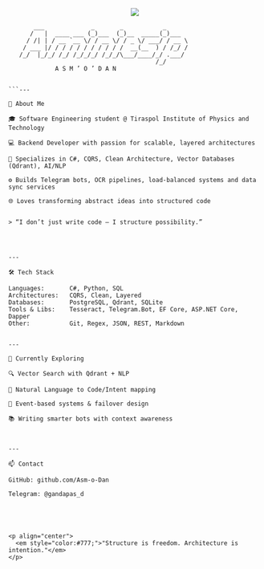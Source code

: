 
<p align="center">
  <img src="https://capsule-render.vercel.app/api?type=rect&color=0d1117&height=150&section=header&text=Asm’o’Dan&fontColor=ffffff&fontSize=60&desc=Architect%20of%20Silence%20|%20Code%20Alchemist%20|%20Intent%20Interpreter&descSize=16&descAlignY=75" />
</p>

```text
       ___             _       _           _     
      /   |  ____ ___ (_)___  (_)__  _____(_)___ 
     / /| | / __ `__ \/ / __ \/ / _ \/ ___/ / __ \
    / ___ |/ / / / / / / / / / /  __(__  ) / /_/ /
   /_/  |_/_/ /_/ /_/_/_/ /_/_/\___/____/_/ .___/ 
                                         /_/      
             A S M ’ O ’ D A N


```---

🧠 About Me

🎓 Software Engineering student @ Tiraspol Institute of Physics and Technology

💻 Backend Developer with passion for scalable, layered architectures

🧩 Specializes in C#, CQRS, Clean Architecture, Vector Databases (Qdrant), AI/NLP

⚙️ Builds Telegram bots, OCR pipelines, load-balanced systems and data sync services

🌐 Loves transforming abstract ideas into structured code


> “I don’t just write code — I structure possibility.”




---

🛠️ Tech Stack

Languages:       C#, Python, SQL  
Architectures:   CQRS, Clean, Layered  
Databases:       PostgreSQL, Qdrant, SQLite  
Tools & Libs:    Tesseract, Telegram.Bot, EF Core, ASP.NET Core, Dapper  
Other:           Git, Regex, JSON, REST, Markdown


---

📡 Currently Exploring

🔍 Vector Search with Qdrant + NLP

🧠 Natural Language to Code/Intent mapping

🧰 Event-based systems & failover design

📚 Writing smarter bots with context awareness



---

📫 Contact

GitHub: github.com/Asm-o-Dan

Telegram: @gandapas_d





<p align="center">
  <em style="color:#777;">"Structure is freedom. Architecture is intention."</em>
</p>
```